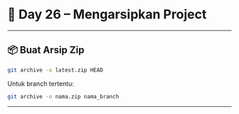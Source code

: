 # 📘 Day 26 – Mengarsipkan Project

---

## 📦 Buat Arsip Zip

```bash
git archive -o latest.zip HEAD
```

Untuk branch tertentu:

```bash
git archive -o nama.zip nama_branch
```

---
